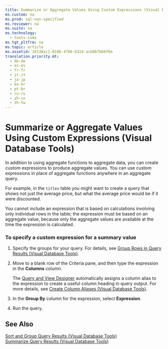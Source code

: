 ```yaml
---
title: Summarize or Aggregate Values Using Custom Expressions (Visual Database Tools)
ms.custom: na
ms.prod: sql-non-specified
ms.reviewer: na
ms.suite: na
ms.technology: 
  - tools-ssms
ms.tgt_pltfrm: na
ms.topic: article
ms.assetid: 34130ac1-0106-4766-b324-acb0b7bb6f6e
translation.priority.mt: 
  - de-de
  - es-es
  - fr-fr
  - it-it
  - ja-jp
  - ko-kr
  - pt-br
  - ru-ru
  - zh-cn
  - zh-tw
---
```

# Summarize or Aggregate Values Using Custom Expressions (Visual Database Tools)
In addition to using aggregate functions to aggregate data, you can create custom expressions to produce aggregate values. You can use custom expressions in place of aggregate functions anywhere in an aggregate query.  
  
For example, in the `titles` table you might want to create a query that shows not just the average price, but what the average price would be if it were discounted.  
  
You cannot include an expression that is based on calculations involving only individual rows in the table; the expression must be based on an aggregate value, because only the aggregate values are available at the time the expression is calculated.  
  
### To specify a custom expression for a summary value  
  
1.  Specify the groups for your query. For details, see [Group Rows in Query Results &#40;Visual Database Tools&#41;](../content/Group-Rows-in-Query-Results--Visual-Database-Tools-.md).  
  
2.  Move to a blank row of the Criteria pane, and then type the expression in the **Columns** column.  
  
    The [Query and View Designer](../content/Query-and-View-Designer-Tools--Visual-Database-Tools-.md) automatically assigns a column alias to the expression to create a useful column heading in query output. For more details, see [Create Column Aliases &#40;Visual Database Tools&#41;](../content/Create-Column-Aliases--Visual-Database-Tools-.md).  
  
3.  In the **Group By** column for the expression, select **Expression**.  
  
4.  Run the query.  
  
## See Also  
[Sort and Group Query Results &#40;Visual Database Tools&#41;](../content/Sort-and-Group-Query-Results--Visual-Database-Tools-.md)  
[Summarize Query Results &#40;Visual Database Tools&#41;](../content/Summarize-Query-Results--Visual-Database-Tools-.md)  
  
